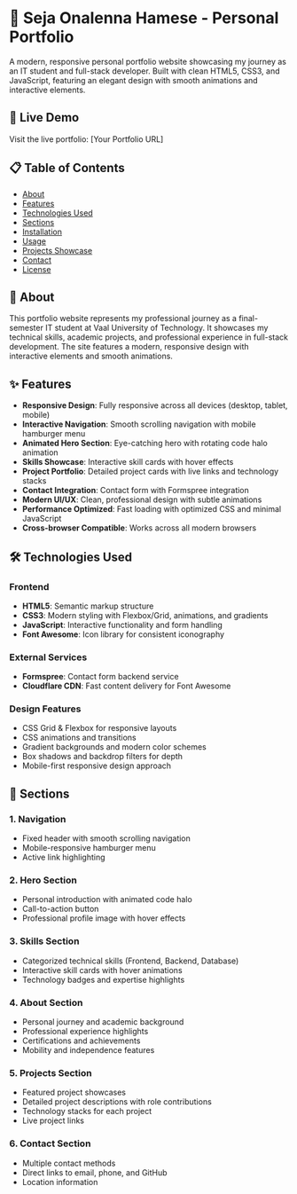# 🌟 Seja Onalenna Hamese - Personal Portfolio

A modern, responsive personal portfolio website showcasing my journey as an IT student and full-stack developer. Built with clean HTML5, CSS3, and JavaScript, featuring an elegant design with smooth animations and interactive elements.

## 🚀 Live Demo

Visit the live portfolio: [Your Portfolio URL]

## 📋 Table of Contents

- [About](#about)
- [Features](#features)
- [Technologies Used](#technologies-used)
- [Sections](#sections)
- [Installation](#installation)
- [Usage](#usage)
- [Projects Showcase](#projects-showcase)
- [Contact](#contact)
- [License](#license)

## 📖 About

This portfolio website represents my professional journey as a final-semester IT student at Vaal University of Technology. It showcases my technical skills, academic projects, and professional experience in full-stack development. The site features a modern, responsive design with interactive elements and smooth animations.

## ✨ Features

- **Responsive Design**: Fully responsive across all devices (desktop, tablet, mobile)
- **Interactive Navigation**: Smooth scrolling navigation with mobile hamburger menu
- **Animated Hero Section**: Eye-catching hero with rotating code halo animation
- **Skills Showcase**: Interactive skill cards with hover effects
- **Project Portfolio**: Detailed project cards with live links and technology stacks
- **Contact Integration**: Contact form with Formspree integration
- **Modern UI/UX**: Clean, professional design with subtle animations
- **Performance Optimized**: Fast loading with optimized CSS and minimal JavaScript
- **Cross-browser Compatible**: Works across all modern browsers

## 🛠 Technologies Used

### Frontend
- **HTML5**: Semantic markup structure
- **CSS3**: Modern styling with Flexbox/Grid, animations, and gradients
- **JavaScript**: Interactive functionality and form handling
- **Font Awesome**: Icon library for consistent iconography

### External Services
- **Formspree**: Contact form backend service
- **Cloudflare CDN**: Fast content delivery for Font Awesome

### Design Features
- CSS Grid & Flexbox for responsive layouts
- CSS animations and transitions
- Gradient backgrounds and modern color schemes
- Box shadows and backdrop filters for depth
- Mobile-first responsive design approach

## 📄 Sections

### 1. **Navigation**
- Fixed header with smooth scrolling navigation
- Mobile-responsive hamburger menu
- Active link highlighting

### 2. **Hero Section**
- Personal introduction with animated code halo
- Call-to-action button
- Professional profile image with hover effects

### 3. **Skills Section**
- Categorized technical skills (Frontend, Backend, Database)
- Interactive skill cards with hover animations
- Technology badges and expertise highlights

### 4. **About Section**
- Personal journey and academic background
- Professional experience highlights
- Certifications and achievements
- Mobility and independence features

### 5. **Projects Section**
- Featured project showcases
- Detailed project descriptions with role contributions
- Technology stacks for each project
- Live project links

### 6. **Contact Section**
- Multiple contact methods
- Direct links to email, phone, and GitHub
- Location information
